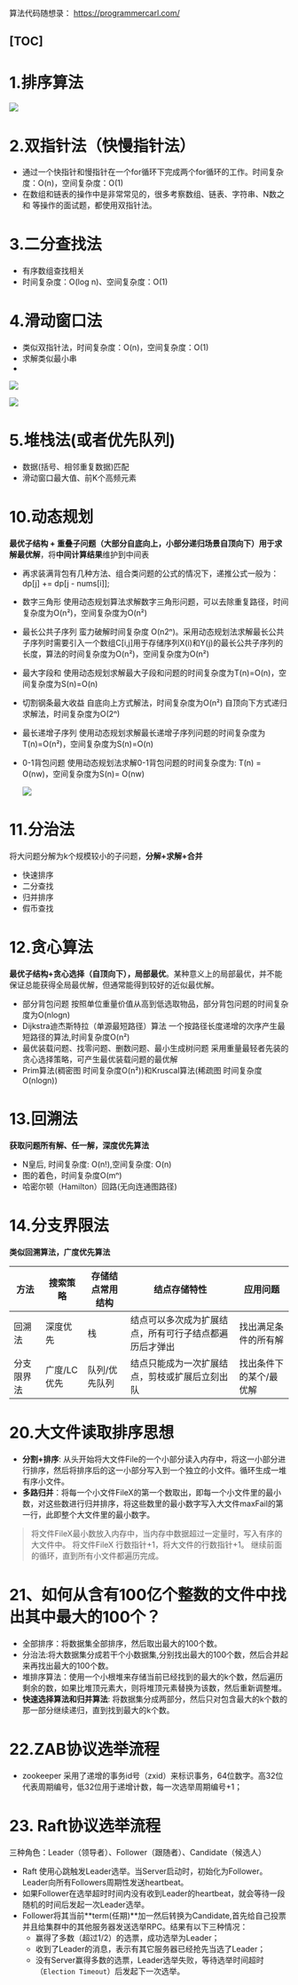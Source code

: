 
算法代码随想录： https://programmercarl.com/

[TOC]
----

# 1.排序算法

![](https://img2023.cnblogs.com/blog/1694759/202308/1694759-20230804103937805-1786676518.png)

# 2.双指针法（快慢指针法）

- 通过一个快指针和慢指针在一个for循环下完成两个for循环的工作。时间复杂度：O(n)，空间复杂度：O(1)
- 在数组和链表的操作中是非常常见的，很多考察数组、链表、字符串、N数之和 等操作的面试题，都使用双指针法。

# 3.二分查找法

- 有序数组查找相关
- 时间复杂度：O(log n)、空间复杂度：O(1)

# 4.滑动窗口法

- 类似双指针法，时间复杂度：O(n)，空间复杂度：O(1)
- 求解类似最小串
-
![](https://img2024.cnblogs.com/blog/1694759/202405/1694759-20240527160955779-308986157.gif)

![](https://img2024.cnblogs.com/blog/1694759/202405/1694759-20240527163347403-940164935.gif)

# 5.堆栈法(或者优先队列)

- 数据(括号、相邻重复数据)匹配
- 滑动窗口最大值、前K个高频元素

# 10.动态规划
**最优子结构 + 重叠子问题（大部分自底向上，小部分递归场景自顶向下）用于求解最优解**，将**中间计算结果**维护到中间表

- 再求装满背包有几种方法、组合类问题的公式的情况下，递推公式一般为：dp[j] += dp[j - nums[i]];
- 数字三角形
  使用动态规划算法求解数字三角形问题，可以去除重复路径，时间复杂度为O\(n²)，空间复杂度为O\(n²\)
- 最长公共子序列
  蛮力破解时间复杂度 O(n2ⁿ)。采用动态规划法求解最长公共子序列时需要引入一个数组C\[i,j\]用于存储序列X\(i\)和Y\(j\)的最长公共子序列的长度，算法的时间复杂度为O\(n²\)，空间复杂度为O\(n²\)
- 最大字段和
  使用动态规划求解最大子段和问题的时间复杂度为T\(n\)=O\(n\)，空间复杂度为S\(n\)=O\(n\)

- 切割钢条最大收益
  自底向上方式解法，时间复杂度为O\(n²)
  自顶向下方式递归求解法，时间复杂度为O\(2ⁿ)
- 最长递增子序列
  使用动态规划求解最长递增子序列问题的时间复杂度为T\(n\)=O\(n²\)，空间复杂度为S\(n\)=O\(n\)
- 0-1背包问题
  使用动态规划法求解0-1背包问题的时间复杂度为: T\(n\) = O\(nw)，空间复杂度为S\(n\)= O\(nw\)

  ![](https://img2023.cnblogs.com/blog/1694759/202309/1694759-20230921170557143-1915226884.png)


# 11.分治法
将大问题分解为k个规模较小的子问题，**分解+求解+合并**

- 快速排序
- 二分查找
- 归并排序
- 假币查找

# 12.贪心算法
**最优子结构+贪心选择（自顶向下），局部最优**。某种意义上的局部最优，并不能保证总能获得全局最优解，但通常能得到较好的近似最优解。

- 部分背包问题
  按照单位重量价值从高到低选取物品，部分背包问题的时间复杂度为O(nlogn)
- Dijkstra迪杰斯特拉（单源最短路径）算法
  一个按路径长度递增的次序产生最短路径的算法,时间复杂度O\(n²\)
- 最优装载问题、找零问题、删数问题、最小生成树问题
  采用重量最轻者先装的贪心选择策略，可产生最优装载问题的最优解
- Prim算法(稠密图 时间复杂度O(n²))和Kruscal算法(稀疏图 时间复杂度O(nlogn))

# 13.回溯法

**获取问题所有解、任一解，深度优先算法**

- N皇后,
  时间复杂度: O(n!),空间复杂度: O(n)
- 图的着色，时间复杂度O(mⁿ)
- 哈密尔顿（Hamilton）回路(无向连通图路径)

# 14.分支界限法

**类似回溯算法，广度优先算法**

| 方法        | 搜索策略    | 存储结点常用结构 | 结点存储特性                                           | 应用问题                |
| ----------- | ----------- | ---------------- | ------------------------------------------------------ | ----------------------- |
| 回溯法      | 深度优先    | 栈               | 结点可以多次成为扩展结点，所有可行子结点都遍历后才弹出 | 找出满足条件的所有解    |
| 分支限界 法 | 广度/LC优先 | 队列/优先队列    | 结点只能成为一次扩展结点，剪枝或扩展后立刻出队         | 找出条件下的某个/最优解 |


# 20.大文件读取排序思想
- **分割+排序**: 从头开始将大文件File的一个小部分读入内存中，将这一小部分进行排序，然后将排序后的这一小部分写入到一个独立的小文件。循环生成一堆有序小文件。
- **多路归并**：将每一个小文件FileX的第一个数取出，即每一个小文件里的最小数，对这些数进行归并排序，将这些数里的最小数字写入大文件maxFail的第一行，此即整个大文件里的最小数字。

>
> 将文件FileX最小数放入内存中，当内存中数据超过一定量时，写入有序的大文件中。
> 将文件FileX 行数指针+1，将大文件的行数指针+1。 继续前面的循环，直到所有小文件都遍历完成。
>

# 21、如何从含有100亿个整数的文件中找出其中最大的100个？

- 全部排序：将数据集全部排序，然后取出最大的100个数。
- 分治法:将大数据集分成若干个小数据集,分别找出最大的100个数，然后合并起来再找出最大的100个数。
- 堆排序算法：使用一个小根堆来存储当前已经找到的最大的k个数，然后遍历剩余的数，如果比堆顶元素大，则将堆顶元素替换为该数，然后重新调整堆。
- **快速选择算法和归并算法**: 将数据集分成两部分，然后只对包含最大的k个数的那一部分继续递归，直到找到最大的k个数。


# 22.ZAB协议选举流程

- zookeeper 采用了递增的事务id号（zxid）来标识事务，64位数字。高32位代表周期编号，低32位用于递增计数，每一次选举周期编号+1；


# 23. Raft协议选举流程
三种角色：Leader（领导者）、Follower（跟随者）、Candidate（候选人）
- Raft 使用心跳触发Leader选举。当Server启动时，初始化为Follower。Leader向所有Followers周期性发送heartbeat。
- 如果Follower在选举超时时间内没有收到Leader的heartbeat，就会等待一段随机的时间后发起一次Leader选举。
- Follower将其当前**term(任期)**加一然后转换为Candidate,首先给自己投票并且给集群中的其他服务器发送选举RPC。结果有以下三种情况：
  - 赢得了多数（超过1/2）的选票，成功选举为Leader；
  - 收到了Leader的消息，表示有其它服务器已经抢先当选了Leader；
  - 没有Server赢得多数的选票，Leader选举失败，等待选举时间超时（`Election Timeout`）后发起下一次选举。

